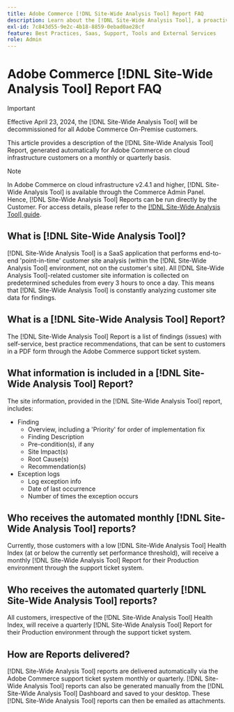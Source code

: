 ```yaml
---
title: Adobe Commerce [!DNL Site-Wide Analysis Tool] Report FAQ
description: Learn about the [!DNL Site-Wide Analysis Tool], a proactive self-service tool and central repository that includes detailed system insights and recommendations to ensure the security and operability of your Adobe Commerce installation.
exl-id: 7c843d55-9e2c-4b18-8859-0ebad0ae28cf
feature: Best Practices, Saas, Support, Tools and External Services
role: Admin
---
```

# Adobe Commerce [!DNL Site-Wide Analysis Tool] Report FAQ

>[!IMPORTANT] 
>
>Effective April 23, 2024, the [!DNL Site-Wide Analysis Tool] will be decommissioned for all Adobe Commerce On-Premise customers.

This article provides a description of the [!DNL Site-Wide Analysis Tool] Report, generated automatically for Adobe Commerce on cloud infrastructure customers on a monthly or quarterly basis.

>[!NOTE]
>
>In Adobe Commerce on cloud infrastructure v2.4.1 and higher, [!DNL Site-Wide Analysis Tool] is available through the Commerce Admin Panel. Hence, [!DNL Site-Wide Analysis Tool] Reports can be run directly by the Customer. For access details, please refer to the [[!DNL Site-Wide Analysis Tool] guide](https://experienceleague.adobe.com/docs/commerce-operations/tools/site-wide-analysis-tool/access.html).

## What is [!DNL Site-Wide Analysis Tool]?

[!DNL Site-Wide Analysis Tool] is a SaaS application that performs end-to-end 'point-in-time' customer site analysis (within the [!DNL Site-Wide Analysis Tool] environment, not on the customer's site). All [!DNL Site-Wide Analysis Tool]-related customer site information is collected on predetermined schedules from every 3 hours to once a day. This means that [!DNL Site-Wide Analysis Tool] is constantly analyzing customer site data for findings.

## What is a [!DNL Site-Wide Analysis Tool] Report?

The [!DNL Site-Wide Analysis Tool] Report is a list of findings (issues) with self-service, best practice recommendations, that can be sent to customers in a PDF form through the Adobe Commerce support ticket system.

## What information is included in a [!DNL Site-Wide Analysis Tool] Report?

The site information, provided in the [!DNL Site-Wide Analysis Tool] report, includes:

* Finding
  * Overview, including a 'Priority' for order of implementation fix
  * Finding Description
  * Pre-condition(s), if any
  * Site Impact(s)
  * Root Cause(s)
  * Recommendation(s)
* Exception logs
  * Log exception info
  * Date of last occurrence
  * Number of times the exception occurs
 
## Who receives the automated monthly [!DNL Site-Wide Analysis Tool] reports?

Currently, those customers with a low [!DNL Site-Wide Analysis Tool] Health Index (at or below the currently set performance threshold), will receive a monthly [!DNL Site-Wide Analysis Tool] Report for their Production environment through the support ticket system.

## Who receives the automated quarterly [!DNL Site-Wide Analysis Tool] reports?

All customers, irrespective of the [!DNL Site-Wide Analysis Tool] Health Index, will receive a quarterly [!DNL Site-Wide Analysis Tool] Report for their Production environment through the support ticket system.

## How are Reports delivered?

[!DNL Site-Wide Analysis Tool] reports are delivered automatically via the Adobe Commerce support ticket system monthly or quarterly. [!DNL Site-Wide Analysis Tool] reports can also be generated manually from the [!DNL Site-Wide Analysis Tool] Dashboard and saved to your desktop. These [!DNL Site-Wide Analysis Tool] reports can then be emailed as attachments.
